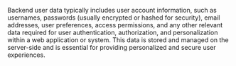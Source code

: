 Backend user data typically includes user account information, such as usernames, passwords (usually encrypted or hashed for security), email addresses, user preferences, access permissions, and any other relevant data required for user authentication, authorization, and personalization within a web application or system. This data is stored and managed on the server-side and is essential for providing personalized and secure user experiences.

